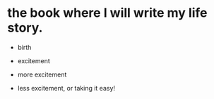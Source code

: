 # the book where I will write my life story.

- birth 

- excitement

- more excitement

- less excitement, or taking it easy!

